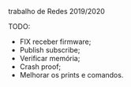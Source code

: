trabalho de Redes 2019/2020

TODO:
- FIX receber firmware;
- Publish subscribe;
- Verificar memória;
- Crash proof;
- Melhorar os prints e comandos.